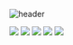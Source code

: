 ![header](https://capsule-render.vercel.app/api?type=waving&customColorList=26&color=20:FAEBD7,60:2F4F4F,70:2F4F4F,90:DAA520&fontColor=ffffff&fontSize=12&fontAlign=93&fontAlignY=10&height=170&section=header&text=LH99Tw's%20Github)

<img src="https://img.shields.io/badge/python-3776AB?style=flat-square&logo=python&logoColor=white"/>
<img src="https://img.shields.io/badge/HTML5-E34F26?style=flat-square&logo=html5&logoColor=white"/>
<img src="https://img.shields.io/badge/CSS3-1572B6?style=flat-square&logo=css3&logoColor=white"/>
<img src="https://img.shields.io/badge/Node.js-339933?style=flat-square&logo=nodedotjs&logoColor=white"/>
<img src="https://img.shields.io/badge/React-61DAFB?style=flat-square&logo=react&logoColor=black"/>

<!--
**LH99Tw/LH99Tw** is a ✨ _special_ ✨ repository because its `README.md` (this file) appears on your GitHub profile.

Here are some ideas to get you started:

- 🔭 I’m currently working on ...
- 🌱 I’m currently learning ...
- 👯 I’m looking to collaborate on ...
- 🤔 I’m looking for help with ...
- 💬 Ask me about ...
- 📫 How to reach me: ...
- 😄 Pronouns: ...
- ⚡ Fun fact: ...
-->
